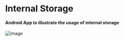 # Internal Storage
#### Android App to illustrate the usage of internal storage
![image](https://drive.google.com/uc?export=view&id=1UndZeqwqPxUDL058Z158ym4cu6UAkOLE)
